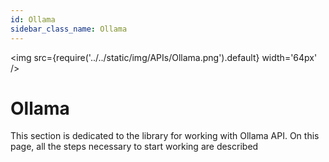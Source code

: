 ```yaml
---
id: Ollama
sidebar_class_name: Ollama
---
```


<img src={require('../../static/img/APIs/Ollama.png').default} width='64px' />

# Ollama



This section is dedicated to the library for working with Ollama API. On this page, all the steps necessary to start working are described
